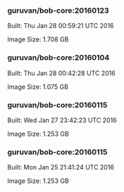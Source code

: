 ### guruvan/bob-core:20160123
Built: Thu Jan 28 00:59:21 UTC 2016

Image Size: 1.708 GB
### guruvan/bob-core:20160104
Built: Thu Jan 28 00:42:28 UTC 2016

Image Size: 1.075 GB
### guruvan/bob-core:20160115
Built: Wed Jan 27 23:42:23 UTC 2016

Image Size: 1.253 GB
### guruvan/bob-core:20160115
Built: Mon Jan 25 21:41:24 UTC 2016

Image Size: 1.253 GB


